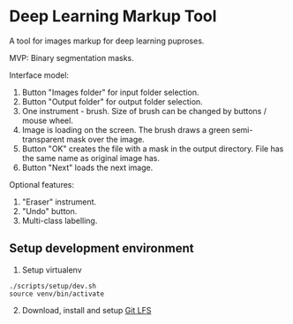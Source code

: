 # Deep Learning Markup Tool

A tool for images markup for deep learning puproses.

MVP:
Binary segmentation masks.

Interface model:
1. Button "Images folder" for input folder selection.
2. Button "Output folder" for output folder selection.
3. One instrument - brush. Size of brush can be changed by buttons / mouse wheel.
4. Image is loading on the screen. The brush draws a green semi-transparent mask over the image.
5. Button "OK" creates the file with a mask in the output directory. File has the same name as original image has.
6. Button "Next" loads the next image.

Optional features:
1. "Eraser" instrument.
2. "Undo" button.
3. Multi-class labelling.

## Setup development environment

1. Setup virtualenv
```
./scripts/setup/dev.sh
source venv/bin/activate
```
2. Download, install and setup [Git LFS](https://git-lfs.github.com/)

